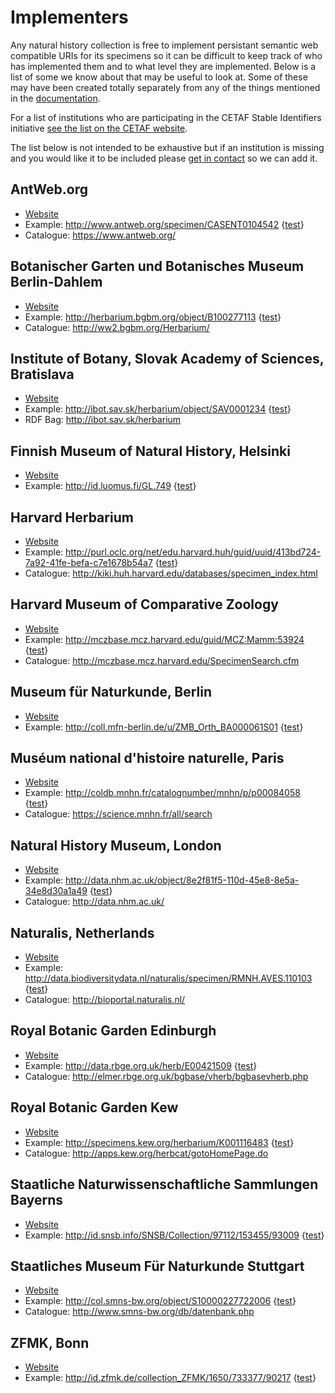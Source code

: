 # Implementers

Any natural history collection is free to implement persistant semantic web compatible
URIs for its specimens so it can be difficult to keep track of who has implemented them and 
to what level they are implemented. Below is a list of some we know about that 
may be useful to look at. Some of these may have been created totally separately
from any of the things mentioned in the
<a href="md.php?q=documentation">documentation</a>.

For a list of institutions who are participating in the CETAF Stable Identifiers initiative 
[see the list on the CETAF website](http://cetaf.org/cetaf-stable-identifiers).

The list below is not intended to be exhaustive but if an institution is missing 
and you would like it to be included please [get in contact](/md.php?q=contact)
so we can add it.

## AntWeb.org
* [Website](https://www.antweb.org)
* Example: <http://www.antweb.org/specimen/CASENT0104542> {[test](/index.php?uri=http://www.antweb.org/specimen/CASENT0104542)}
* Catalogue: <https://www.antweb.org/>

## Botanischer Garten und Botanisches Museum Berlin-Dahlem
* [Website](http://bgbm.org/en)
* Example: <http://herbarium.bgbm.org/object/B100277113> {[test](/index.php?uri=http://herbarium.bgbm.org/object/B100277113)}
* Catalogue: <http://ww2.bgbm.org/Herbarium/>

## Institute of Botany, Slovak Academy of Sciences, Bratislava
* [Website](http://ibot.sav.sk/)
* Example: <http://ibot.sav.sk/herbarium/object/SAV0001234> {[test](/index.php?uri=http://ibot.sav.sk/herbarium/object/SAV0001234)}
* RDF Bag: <http://ibot.sav.sk/herbarium>

## Finnish Museum of Natural History, Helsinki
* [Website](https://www.luomus.fi/)
* Example: <http://id.luomus.fi/GL.749> {[test](index.php?uri=http://id.luomus.fi/GL.749)}

## Harvard Herbarium
* [Website](http://huh.harvard.edu/)
* Example: <http://purl.oclc.org/net/edu.harvard.huh/guid/uuid/413bd724-7a92-41fe-befa-c7e1678b54a7> {[test](index.php?uri=http://purl.oclc.org/net/edu.harvard.huh/guid/uuid/413bd724-7a92-41fe-befa-c7e1678b54a7)}
* Catalogue: <http://kiki.huh.harvard.edu/databases/specimen_index.html>

## Harvard Museum of Comparative Zoology
* [Website](http://www.mcz.harvard.edu/)
* Example: <http://mczbase.mcz.harvard.edu/guid/MCZ:Mamm:53924> {[test](index.php?uri=http://mczbase.mcz.harvard.edu/guid/MCZ:Mamm:53924)}
* Catalogue: <http://mczbase.mcz.harvard.edu/SpecimenSearch.cfm>

## Museum für Naturkunde, Berlin
* [Website](http://www.naturkundemuseum-berlin.de/)
* Example: <http://coll.mfn-berlin.de/u/ZMB_Orth_BA000061S01> {[test](/index.php?uri=http://coll.mfn-berlin.de/u/ZMB_Orth_BA000061S01)}

## Muséum national d'histoire naturelle, Paris
* [Website](http://www.mnhn.fr/)
* Example: <http://coldb.mnhn.fr/catalognumber/mnhn/p/p00084058> {[test](/index.php?uri=http://coldb.mnhn.fr/catalognumber/mnhn/p/p00084058)}
* Catalogue: <https://science.mnhn.fr/all/search>

## Natural History Museum, London
* [Website](http://www.nhm.ac.uk/)
* Example: <http://data.nhm.ac.uk/object/8e2f81f5-110d-45e8-8e5a-34e8d30a1a49> {[test](index.php?uri=http://data.nhm.ac.uk/object/8e2f81f5-110d-45e8-8e5a-34e8d30a1a49)}
* Catalogue: <http://data.nhm.ac.uk/>

## Naturalis, Netherlands
* [Website](http://www.naturalis.nl/)
* Example: <http://data.biodiversitydata.nl/naturalis/specimen/RMNH.AVES.110103> {[test](/index.php?uri=http://data.biodiversitydata.nl/naturalis/specimen/RMNH.AVES.110103)}
* Catalogue: <http://bioportal.naturalis.nl/>

## Royal Botanic Garden Edinburgh
* [Website](http://www.rbge.org.uk)
* Example: <http://data.rbge.org.uk/herb/E00421509> {[test](/index.php?uri=http://data.rbge.org.uk/herb/E00421509)}
* Catalogue: <http://elmer.rbge.org.uk/bgbase/vherb/bgbasevherb.php>

## Royal Botanic Garden Kew
* [Website](http://www.rbgkew.org.uk)
* Example: <http://specimens.kew.org/herbarium/K001116483> {[test](/index.php?uri=http://specimens.kew.org/herbarium/K001116483)}
* Catalogue: <http://apps.kew.org/herbcat/gotoHomePage.do>

## Staatliche Naturwissenschaftliche Sammlungen Bayerns
* [Website](http://www.snsb.mwn.de/index.php/en/)
* Example: <http://id.snsb.info/SNSB/Collection/97112/153455/93009> {[test](/index.php?uri=http://id.snsb.info/SNSB/Collection/97112/153455/93009)}

## Staatliches Museum Für Naturkunde Stuttgart
* [Website](http://www.naturkundemuseum-bw.de/)
* Example: <http://col.smns-bw.org/object/S10000227722006> {[test](/index.php?uri=http://col.smns-bw.org/object/S10000227722006)}
* Catalogue: <http://www.smns-bw.org/db/datenbank.php>

## ZFMK, Bonn
* [Website](https://www.zfmk.de)
* Example: <http://id.zfmk.de/collection_ZFMK/1650/733377/90217> {[test](/index.php?uri=http://id.zfmk.de/collection_ZFMK/1650/733377/90217)}


